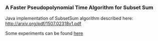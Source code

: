 ### A Faster Pseudopolynomial Time Algorithm for Subset Sum

Java implementation of SubsetSum algorithm described here: http://arxiv.org/pdf/1507.02318v1.pdf

Some experiments can be found [here](https://docs.google.com/spreadsheets/d/1lamswVUOoZZo4v-frodPNhA3Y5I8Ke5IyOy-EkytNLw/edit?usp=sharing)
